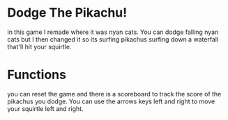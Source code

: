 # Dodge The Pikachu!
in this game I remade where it was nyan cats. You can dodge falling nyan cats but I then changed it so its surfing pikachus surfing down a waterfall that'll hit your squirtle.

# Functions
you can reset the game and there is a scoreboard to track the score of the pikachus you dodge. You can use the arrows keys left and right to move your squirtle left and right.
